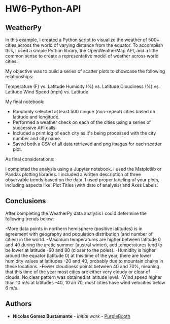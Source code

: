 # HW6-Python-API

## WeatherPy

In this example, I created a Python script to visualize the weather of 500+ cities across the world of varying distance from the equator. To accomplish this, I used a simple Python library, the OpenWeatherMap API, and a little common sense to create a representative model of weather across world cities.

My objective was to build a series of scatter plots to showcase the following relationships:


Temperature (F) vs. Latitude
Humidity (%) vs. Latitude
Cloudiness (%) vs. Latitude
Wind Speed (mph) vs. Latitude


My final notebook:


- Randomly selected at least 500 unique (non-repeat) cities based on latitude and longitude.
- Performed a weather check on each of the cities using a series of successive API calls.
- Included a print log of each city as it's being processed with the city number and city name.
- Saved both a CSV of all data retrieved and png images for each scatter plot.


As final considerations:


I completed the analysis using a Jupyter notebook.
I used the Matplotlib or Pandas plotting libraries.
I included a written description of three observable trends based on the data.
I used proper labeling of your plots, including aspects like: Plot Titles (with date of analysis) and Axes Labels.


## Conclusions

After completing the WeatherPy data analysis I could determine the following trends below:

-More data points in northern hemisphere (positive latitudes) is in agreement with geography and population distribution (and number of cities) in the world.
-Maximum temperatures are higher between latitude 0 and 40 during the arctic summer (austral winter), and temperatures tend to be lower at latitude -60 and 80 (closer to the poles). 
-Humidity is higher around the equator (latitude 0) at this time of the year, there are lower humidity values at latitudes -20 and 40, probably due to mountain chains in these locations.
-Fewer cloudiness points between 40 and 70%, meaning that this time of the year most cities are either very cloudy or clear of clouds. No clear pattern was obtained at latitude level.
-Wind speed higher than 10 m/s at latitudes -40, 10 an 70, most cities have wind velocities below 6 m/s.


## Authors

* **Nicolas Gomez Bustamante** - *Initial work* - [PurpleBooth](https://github.com/nbg1)

